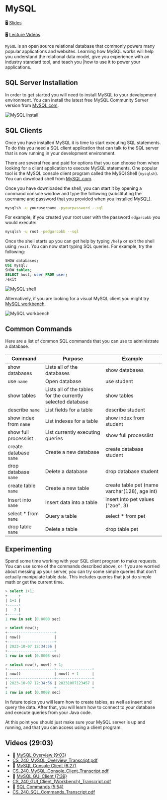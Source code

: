 # MySQL

🖥️ [Slides](https://docs.google.com/presentation/d/1w5bcntrExgMnB92uLJL52uuutLLQABSt/edit?usp=sharing&ouid=114081115660452804792&rtpof=true&sd=true)

🖥️ [Lecture Videos](#videos)

`MySQL` is an open source relational database that commonly powers many popular applications and websites. Learning how MySQL works will help you understand the relational data model, give you experience with an industry standard tool, and teach you |how to use it to power your applications.

## SQL Server Installation

In order to get started you will need to install MySQL to your development environment. You can install the latest free MySQL Community Server version from [MySQL.com](https://dev.mysql.com/downloads/mysql/).

![MySQL install](mysql-install.png)

## SQL Clients

Once you have installed MySQL it is time to start executing SQL statements. To do this you need a SQL client application that can talk to the SQL server that is now running in your development environment.

There are several free and paid for options that you can choose from when looking for a client application to execute MySQL statements. One popular tool is the MySQL console client program called the MySQl Shell (`mysqlsh`). You can download shell from [MySQL.com](https://dev.mysql.com/downloads/shell/).

Once you have downloaded the shell, you can start it by opening a command console window and type the following (substituting the username and password that you provided when you installed MySQL).

```sh
mysqlsh -u yourusername -pyourpassword --sql
```

For example, if you created your root user with the password `edgarcobb` you would execute:

```sh
mysqlsh -u root -pedgarcobb --sql
```

Once the shell starts up you can get help by typing `/help` or exit the shell using `/exit`. You can now start typing SQL queries. For example, try the following:

```sql
SHOW databases;
USE mysql;
SHOW tables;
SELECT host, user FROM user;
/exit
```

![MySQL shell](mysqlsh.png)

Alternatively, if you are looking for a visual MySQL client you might try [MySQL workbench](https://www.mysql.com/products/workbench/).

![MySQL workbench](mysqlWorkbench.png)

## Common Commands

Here are a list of common SQL commands that you can use to administrate a database.

| Command                | Purpose                                                     | Example                                       |
| ---------------------- | ----------------------------------------------------------- | --------------------------------------------- |
| show databases         | Lists all of the databases                                  | show databases                                |
| use `name`             | Open database                                               | use student                                   |
| show tables            | Lists all of the tables for the currently selected database | show tables                                   |
| describe `name`        | List fields for a table                                     | describe student                              |
| show index from `name` | List indexes for a table                                    | show index from student                       |
| show full processlist  | List currently executing queries                            | show full processlist                         |
| create database `name` | Create a new database                                       | create database student                       |
| drop database `name`   | Delete a database                                           | drop database student                         |
| create table `name`    | Create a new table                                          | create table pet (name varchar(128), age int) |
| Insert into `name`     | Insert data into a table                                    | insert into pet values ("zoe", 3)             |
| select \* from `name`  | Query a table                                               | select \* from pet                            |
| drop table `name`      | Delete a table                                              | drop table pet                                |

## Experimenting

Spend some time working with your SQL client program to make requests. You can use some of the commands described above, or if you are worried about messing up your server, you can try some simple queries that don't actually manipulate table data. This includes queries that just do simple math or get the current time.

```sql
> select 1+1;
+-----+
| 1+1 |
+-----+
|   2 |
+-----+
1 row in set (0.0008 sec)

> select now();
+---------------------+
| now()               |
+---------------------+
| 2023-10-07 12:34:56 |
+---------------------+
1 row in set (0.0008 sec)

> select now(), now() + 1;
+---------------------+----------------+
| now()               | now() + 1      |
+---------------------+----------------+
| 2023-10-07 12:34:56 | 20231007123457 |
+---------------------+----------------+
1 row in set (0.0008 sec)
```

In future topics you will learn how to create tables, as well as insert and query the data. After that, you will learn how to connect to your database and execute queries from your Java code.

At this point you should just make sure your MySQL server is up and running, and that you can access using a client program.

## <a name="videos"></a>Videos (29:03)

- 🎥 [MySQL Overview (9:03)](https://byu.hosted.panopto.com/Panopto/Pages/Viewer.aspx?id=04f231f1-6f05-497a-a1d9-b193014cc8ad)
- [CS_240_MySQL_Overview_Transcript.pdf](https://github.com/user-attachments/files/17751649/CS_240_MySQL_Overview_Transcript.pdf)
- 🎥 [MySQL Console Client (6:27)](https://byu.hosted.panopto.com/Panopto/Pages/Viewer.aspx?id=10cb6b55-b954-4c1b-b483-b193014f9b90)
- [CS_240_MySQL_Console_Client_Transcript.pdf](https://github.com/user-attachments/files/17751661/CS_240_MySQL_Console_Client_Transcript.pdf)
- 🎥 [MySQL GUI Client (7:39)](https://byu.hosted.panopto.com/Panopto/Pages/Viewer.aspx?id=f5b49e24-99cd-4fe3-854f-b1930151b044)
- [CS_240_GUI_Client_(Workbench)_Transcript.pdf](https://github.com/user-attachments/files/17751704/CS_240_GUI_Client_.Workbench._Transcript.pdf)
- 🎥 [SQL Commands (5:54)](https://byu.hosted.panopto.com/Panopto/Pages/Viewer.aspx?id=e70a8f18-dd11-4684-ad08-b1930154623d)
- [CS_240_SQL_Commands_Transcript.pdf](https://github.com/user-attachments/files/17751710/CS_240_SQL_Commands_Transcript.pdf)
